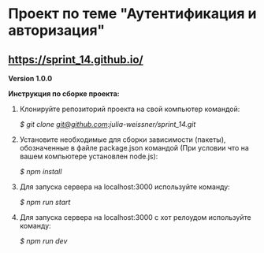 # Проект по теме "Аутентификация и авторизация"

## https://sprint_14.github.io/

 **Version 1.0.0**

 **Инструкция по сборке проекта:**

 1. Клонируйте репозиторий проекта на свой компьютер командой:

       *$ git clone git@github.com:julia-weissner/sprint_14.git*

 2. Установите необходимые для сборки зависимости (пакеты), обозначенные в файле package.json командой (При условии что на вашем компьютере установлен node.js):

       *$ npm install*  

 3. Для запуска сервера на localhost:3000 используйте команду:

       *$ npm run start*

 4. Для запуска сервера на localhost:3000 с хот релоудом используйте команду:

      *$ npm run dev*
